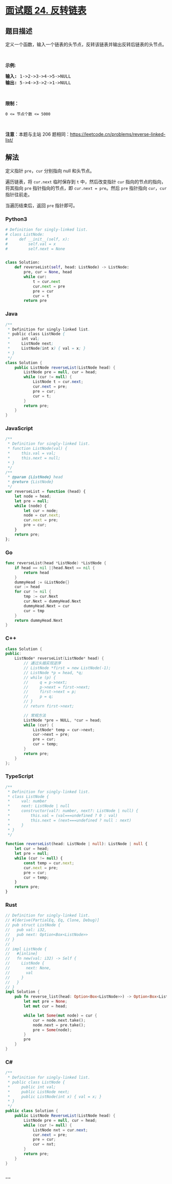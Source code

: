# [面试题 24. 反转链表](https://leetcode.cn/problems/fan-zhuan-lian-biao-lcof/)

## 题目描述

<p>定义一个函数，输入一个链表的头节点，反转该链表并输出反转后链表的头节点。</p>

<p>&nbsp;</p>

<p><strong>示例:</strong></p>

<pre><strong>输入:</strong> 1-&gt;2-&gt;3-&gt;4-&gt;5-&gt;NULL
<strong>输出:</strong> 5-&gt;4-&gt;3-&gt;2-&gt;1-&gt;NULL</pre>

<p>&nbsp;</p>

<p><strong>限制：</strong></p>

<p><code>0 &lt;= 节点个数 &lt;= 5000</code></p>

<p>&nbsp;</p>

<p><strong>注意</strong>：本题与主站 206 题相同：<a href="https://leetcode.cn/problems/reverse-linked-list/">https://leetcode.cn/problems/reverse-linked-list/</a></p>

## 解法

定义指针 `pre`，`cur` 分别指向 null 和头节点。

遍历链表，将 `cur.next` 临时保存到 `t` 中，然后改变指针 `cur` 指向的节点的指向，将其指向 `pre` 指针指向的节点，即 `cur.next = pre`。然后 `pre` 指针指向 `cur`，`cur` 指针往前走。

当遍历结束后，返回 `pre` 指针即可。

<!-- tabs:start -->

### **Python3**

```python
# Definition for singly-linked list.
# class ListNode:
#     def __init__(self, x):
#         self.val = x
#         self.next = None


class Solution:
    def reverseList(self, head: ListNode) -> ListNode:
        pre, cur = None, head
        while cur:
            t = cur.next
            cur.next = pre
            pre = cur
            cur = t
        return pre
```

### **Java**

```java
/**
 * Definition for singly-linked list.
 * public class ListNode {
 *     int val;
 *     ListNode next;
 *     ListNode(int x) { val = x; }
 * }
 */
class Solution {
    public ListNode reverseList(ListNode head) {
        ListNode pre = null, cur = head;
        while (cur != null) {
            ListNode t = cur.next;
            cur.next = pre;
            pre = cur;
            cur = t;
        }
        return pre;
    }
}
```

### **JavaScript**

```js
/**
 * Definition for singly-linked list.
 * function ListNode(val) {
 *     this.val = val;
 *     this.next = null;
 * }
 */
/**
 * @param {ListNode} head
 * @return {ListNode}
 */
var reverseList = function (head) {
    let node = head;
    let pre = null;
    while (node) {
        let cur = node;
        node = cur.next;
        cur.next = pre;
        pre = cur;
    }
    return pre;
};
```

### **Go**

```go
func reverseList(head *ListNode) *ListNode {
    if head == nil ||head.Next == nil {
        return head
    }
    dummyHead := &ListNode{}
    cur := head
    for cur != nil {
        tmp := cur.Next
        cur.Next = dummyHead.Next
        dummyHead.Next = cur
        cur = tmp
    }
    return dummyHead.Next
}
```

### **C++**

```cpp
class Solution {
public:
    ListNode* reverseList(ListNode* head) {
        // 通过头插实现逆序
        // ListNode *first = new ListNode(-1);
        // ListNode *p = head, *q;
        // while (p) {
        //     q = p->next;
        //     p->next = first->next;
        //     first->next = p;
        //     p = q;
        // }
        // return first->next;

        // 常规方法
        ListNode *pre = NULL, *cur = head;
        while (cur) {
            ListNode* temp = cur->next;
            cur->next = pre;
            pre = cur;
            cur = temp;
        }
        return pre;
    }
};
```

### **TypeScript**

```ts
/**
 * Definition for singly-linked list.
 * class ListNode {
 *     val: number
 *     next: ListNode | null
 *     constructor(val?: number, next?: ListNode | null) {
 *         this.val = (val===undefined ? 0 : val)
 *         this.next = (next===undefined ? null : next)
 *     }
 * }
 */

function reverseList(head: ListNode | null): ListNode | null {
    let cur = head;
    let pre = null;
    while (cur != null) {
        const temp = cur.next;
        cur.next = pre;
        pre = cur;
        cur = temp;
    }
    return pre;
}
```

### **Rust**

```rust
// Definition for singly-linked list.
// #[derive(PartialEq, Eq, Clone, Debug)]
// pub struct ListNode {
//   pub val: i32,
//   pub next: Option<Box<ListNode>>
// }
//
// impl ListNode {
//   #[inline]
//   fn new(val: i32) -> Self {
//     ListNode {
//       next: None,
//       val
//     }
//   }
// }
impl Solution {
    pub fn reverse_list(head: Option<Box<ListNode>>) -> Option<Box<ListNode>> {
        let mut pre = None;
        let mut cur = head;

        while let Some(mut node) = cur {
            cur = node.next.take();
            node.next = pre.take();
            pre = Some(node);
        }
        pre
    }
}
```

### **C#**

```cs
/**
 * Definition for singly-linked list.
 * public class ListNode {
 *     public int val;
 *     public ListNode next;
 *     public ListNode(int x) { val = x; }
 * }
 */
public class Solution {
    public ListNode ReverseList(ListNode head) {
        ListNode pre = null, cur = head;
        while (cur != null) {
            ListNode nxt = cur.next;
            cur.next = pre;
            pre = cur;
            cur = nxt;
        }
        return pre;
    }
}
```

### **...**

```

```

<!-- tabs:end -->
